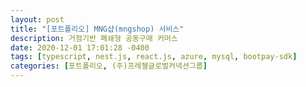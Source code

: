 ```yaml
---
layout: post
title: "[포트폴리오] MNG샵(mngshop) 서비스"
description: 거점기반 폐쇄형 공동구매 커머스
date: 2020-12-01 17:01:28 -0400
tags: [typescript, nest.js, react.js, azure, mysql, bootpay-sdk]
categories: [포트폴리오, (주)프레젤글로벌커넥션그룹]
---
```



# 